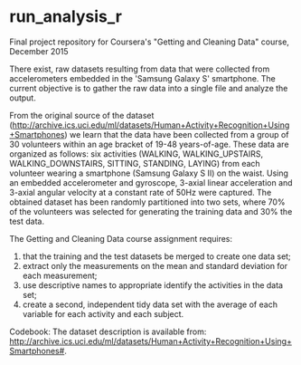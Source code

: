 # run_analysis_r
Final project repository for Coursera's "Getting and Cleaning Data" course, December 2015

There exist, raw datasets resulting from data that were collected from accelerometers embedded in the 'Samsung Galaxy S' smartphone. The current objective is to gather the raw data into a single file and analyze the output.

From the original source of the dataset (http://archive.ics.uci.edu/ml/datasets/Human+Activity+Recognition+Using+Smartphones) we learn that the data have been collected from a group of 30 volunteers within an age bracket of 19-48 years-of-age. These data are organized as follows:  six activities (WALKING, WALKING_UPSTAIRS, WALKING_DOWNSTAIRS, SITTING, STANDING, LAYING) from each volunteer wearing a smartphone (Samsung Galaxy S II) on the waist. Using an embedded accelerometer and gyroscope, 3-axial linear acceleration and 3-axial angular velocity at a constant rate of 50Hz were captured. The obtained dataset has been randomly partitioned into two sets, where 70% of the volunteers was selected for generating the training data and 30% the test data.

The Getting and Cleaning Data course assignment requires:
1) that the training and the test datasets be merged to create one data set;
2) extract only the measurements on the mean and standard deviation for each measurement;
3) use descriptive names to appropriate identify the activities in the data set;
4) create a second, independent tidy data set with the average of each variable for each activity and each subject.

Codebook: The dataset description is available from: http://archive.ics.uci.edu/ml/datasets/Human+Activity+Recognition+Using+Smartphones#.
